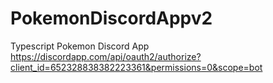 # PokemonDiscordAppv2
 Typescript Pokemon Discord App
 https://discordapp.com/api/oauth2/authorize?client_id=652328838382223361&permissions=0&scope=bot
